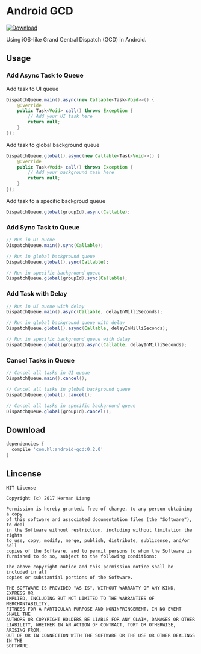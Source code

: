 # Android GCD

[ ![Download](https://api.bintray.com/packages/hermanliang/maven/android-gcd/images/download.svg) ](https://bintray.com/hermanliang/maven/android-gcd/_latestVersion)

Using iOS-like Grand Central Dispatch (GCD) in Android. 

## Usage

### Add Async Task to Queue

Add task to UI queue
```java
DispatchQueue.main().async(new Callable<Task<Void>>() {
    @Override
    public Task<Void> call() throws Exception {
        // Add your UI task here
        return null;
    }
});
```

Add task to global background queue
```java
DispatchQueue.global().async(new Callable<Task<Void>>() {
    @Override
    public Task<Void> call() throws Exception {
        // Add your background task here
        return null;
    }
});
```

Add task to a specific backgroud queue
```java
DispatchQueue.global(groupId).async(Callable);
```

### Add Sync Task to Queue
```java
// Run in UI queue
DispatchQueue.main().sync(Callable);

// Run in global background queue
DispatchQueue.global().sync(Callable);

// Run in specific background queue
DispatchQueue.global(groupId).sync(Callable);
```

### Add Task with Delay
```java
// Run in UI queue with delay
DispatchQueue.main().async(Callable, delayInMilliSeconds);

// Run in global background queue with delay
DispatchQueue.global().async(Callable, delayInMilliSeconds);

// Run in specific background queue with delay
DispatchQueue.global(groupId).async(Callable, delayInMilliSeconds);
```

### Cancel Tasks in Queue
```java
// Cancel all tasks in UI queue
DispatchQueue.main().cancel();

// Cancel all tasks in global background queue
DispatchQueue.global().cancel();

// Cancel all tasks in specific background queue
DispatchQueue.global(groupId).cancel();
```

## Download

```groovy
dependencies {
  compile 'com.hl:android-gcd:0.2.0'
}
```

## Lincense
```
MIT License

Copyright (c) 2017 Herman Liang

Permission is hereby granted, free of charge, to any person obtaining a copy
of this software and associated documentation files (the "Software"), to deal
in the Software without restriction, including without limitation the rights
to use, copy, modify, merge, publish, distribute, sublicense, and/or sell
copies of the Software, and to permit persons to whom the Software is
furnished to do so, subject to the following conditions:

The above copyright notice and this permission notice shall be included in all
copies or substantial portions of the Software.

THE SOFTWARE IS PROVIDED "AS IS", WITHOUT WARRANTY OF ANY KIND, EXPRESS OR
IMPLIED, INCLUDING BUT NOT LIMITED TO THE WARRANTIES OF MERCHANTABILITY,
FITNESS FOR A PARTICULAR PURPOSE AND NONINFRINGEMENT. IN NO EVENT SHALL THE
AUTHORS OR COPYRIGHT HOLDERS BE LIABLE FOR ANY CLAIM, DAMAGES OR OTHER
LIABILITY, WHETHER IN AN ACTION OF CONTRACT, TORT OR OTHERWISE, ARISING FROM,
OUT OF OR IN CONNECTION WITH THE SOFTWARE OR THE USE OR OTHER DEALINGS IN THE
SOFTWARE.
```